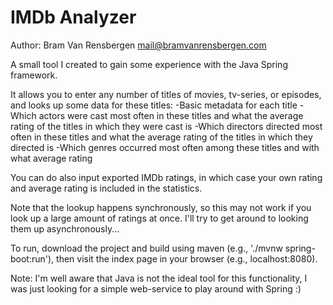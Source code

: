 IMDb Analyzer
==========================
Author: Bram Van Rensbergen <mail@bramvanrensbergen.com>

A small tool I created to gain some experience with the Java Spring framework.

It allows you to enter any number of titles of movies, tv-series, or episodes,
and looks up some data for these titles:
	-Basic metadata for each title
	-Which actors were cast most often in these titles and what the average rating of the titles in which they were cast is
	-Which directors directed most often in these titles and what the average rating of the titles in which they directed is
	-Which genres occurred most often among these titles and with what average rating
	
You can do also input exported IMDb ratings, in which case your own rating and average rating is included in the statistics.

Note that the lookup happens synchronously, so this may not work if you look up a large amount of ratings at once. 
I'll try to get around to looking them up asynchronously...

To run, download the project and build using maven (e.g., './mvnw spring-boot:run'), then visit the index page in your browser (e.g., localhost:8080).

Note: I'm well aware that Java is not the ideal tool for this functionality, I was just looking for a simple web-service to play around with Spring :)